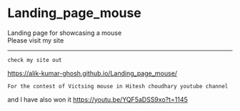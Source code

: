 # Landing_page_mouse
Landing page for showcasing a mouse <br>
Please visit my site 
***
``` 
check my site out 
```
<a href="https://alik-kumar-ghosh.github.io/Landing_page_mouse/"> https://alik-kumar-ghosh.github.io/Landing_page_mouse/ </a>
<br>
```
For the contest of Victsing mouse in Hitesh choudhary youtube channel
```

and I have also won it
<a href="https://youtu.be/YQF5aDSS9xo?t=1145"> https://youtu.be/YQF5aDSS9xo?t=1145 </a>
<br>
